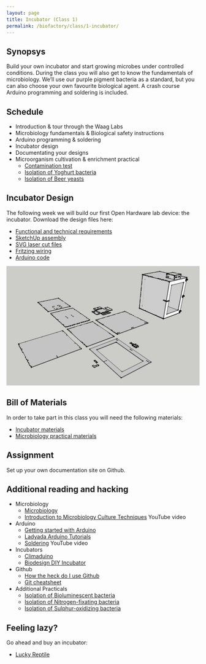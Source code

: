 ```yaml
---
layout: page
title: Incubator (Class 1)
permalink: /biofactory/class/1-incubator/
---
```


## Synopsys

Build your own incubator and start growing microbes under controlled conditions. During the class you will also get to know the fundamentals of microbiology. We’ll use our purple pigment bacteria as a standard, but you can also choose your own favourite biological agent. A crash course Arduino programming and soldering is included.

## Schedule

* Introduction & tour through the Waag Labs
* Microbiology fundamentals & Biological safety instructions
* Arduino programming & soldering
* Incubator design
* Documentating your designs
* Microorganism cultivation & enrichment practical
  * [Contamination test](/biofactory/class/1-incubator/contamination-test/)
  * [Isolation of Yoghurt bacteria](/biofactory/class/1-incubator/yoghurt-bacteria-isolation/)
  * [Isolation of Beer yeasts](/biofactory/class/1-incubator/beer-yeasts-isolation/)

## Incubator Design

The following week we will build our first Open Hardware lab device: the incubator. Download the design files here:

* [Functional and technical requirements](/biofactory/class/1-incubator/requirements/)
* [SketchUp assembly](/biofactory/class/1/Incubator-Sketchup.skp)
* [SVG laser cut files](/biofactory/class/1/Incubator-SVGs.zip)
* [Fritzing wiring](/biofactory/class/1/Incubator-Fritzing.fz)
* [Arduino code](/biofactory/class/1/Incubator-Arduino.txt)

![Incubator](/biofactory/class/1/Incubator.png)

## Bill of Materials

In order to take part in this class you will need the following materials:

* [Incubator materials](/biofactory/class/1-incubator/incubator-materials/)
* [Microbiology practical materials](/biofactory/class/1-incubator/microbiology-materials/)

## Assignment

Set up your own documentation site on Github.

## Additional reading and hacking

* Microbiology
  * [Microbiology](http://education-portal.com/academy/course/microbiology-course.html)
  * [Introduction to Microbiology Culture Techniques](https://www.youtube.com/watch?v=Et1v8EQP10U) YouTube video
* Arduino
  * [Getting started with Arduino](http://www.makeuseof.com/tag/getting-started-with-arduino-a-beginners-guide/)
  * [Ladyada Arduino Tutorials](http://www.ladyada.net/learn/arduino/)
  * [Soldering](https://www.youtube.com/watch?v=oqV2xU1fee8) YouTube video
* Incubators
  * [Climaduino](http://www.instructables.com/id/Introducing-Climaduino-The-Arduino-Based-Thermosta/)
  * [Biodesign DIY Incubator](http://biodesign.cc/2013/12/25/diy-incubator/)
* Github
  * [How the heck do I use Github](http://lifehacker.com/5983680/how-the-heck-do-i-use-github)
  * [Git cheatsheet](http://rogerdudler.github.io/git-guide/)
* Additional Practicals
  * [Isolation of Bioluminescent bacteria](/biofactory/class/1-incubator/bioluminescent-bacteria-isolation/)
  * [Isolation of Nitrogen-fixating bacteria](/biofactory/class/1-incubator/isolation-of-nitrogen-fixating-bacteria/)
  * [Isolation of Sulphur-oxidizing bacteria](/biofactory/class/1-incubator/isolation-of-sulphur-oxidizing-bacteria/)

## Feeling lazy?

Go ahead and buy an incubator:

* [Lucky Reptile](http://www.amazon.co.uk/Lucky-Reptile-HN-2UK-Nursery-Incubator/dp/B002NFR0HQ)

